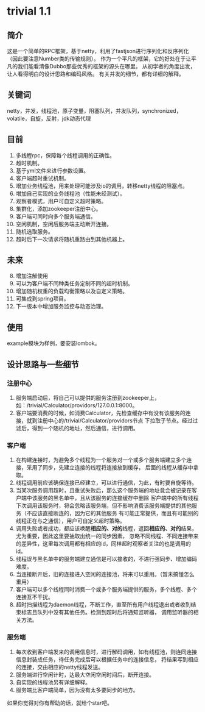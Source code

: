 # trivial 1.1
## 简介
这是一个简单的RPC框架，基于netty，利用了fastjson进行序列化和反序列化（因此要注意Number类的传输规则）。
作为一个平凡的框架，它的好处在于让平凡的我们能看清像Dubbo那些优秀的框架的源头在哪里。
从初学者的角度出发，让人看得明白的设计思路和编码风格。
有关并发的细节，都有详细的解释。
## 关键词
netty，并发，线程池，原子变量，阻塞队列，并发队列，synchronized，volatile，自旋，反射，jdk动态代理
## 目前
1. 多线程rpc，保障每个线程调用的正确性。
2. 超时机制。
3. 基于yml文件来进行参数设置。
4. 客户端超时重试机制。
5. 增加业务线程池，用来处理可能涉及io的调用，转移netty线程的阻塞点。
6. 增加自己实现的业务线程池（性能未经测试）。
7. 观察者模式，用户可自定义超时策略。
8. 集群化，添加zookeeper注册中心。
9. 客户端可同时向多个服务端通信。
10. 空闲机制，空闲后服务端主动断开连接。
11. 随机选取服务。
12. 超时后下一次请求将随机重路由到其他机器上。
## 未来
8. 增加注解使用
9. 可以为客户端不同种类任务定制不同的超时机制。
10. 增加随机权重的负载均衡策略以及自定义策略。
11. 可集成到spring项目。
12. 下一版本中增加服务监控与动态治理。
## 使用
example模块为样例，要安装lombok。
## 设计思路与一些细节
### 注册中心
1. 服务端启动后，将自己可以提供的服务注册到zookeeper上，如：/trivial/Calculator/providors/127.0.0.1:8000。
2. 客户端要消费的时候，如消费Calculator，先检查缓存中有没有该服务的连接，就到注册中心的/trivial/Calculator/providors节点
下拉取子节点。经过过滤后，得到一个随机的地址，然后通信，进行调用。
### 客户端
1. 在构建连接时，为避免多个线程为一个服务对一个或多个服务端建立多个连接，采用了同步，先建立连接的线程将连接放到缓存，
后面的线程从缓存中拿取。
2. 线程调用前应该确保连接已经建立，可以进行通信，为此，有时要自旋等待。
3. 当某次服务调用超时，且重试失败后，那么这个服务端的地址竟会被记录在客户端中该服务的黑名单中，且从该服务的连接缓存中删除
客户端中的所有线程下次调用该服务时，将会忽略该服务端，但不影响消费该服务端提供的其他服务（不应该直接断连的，因为它的其他服务
有可能正常提供，而且有可能别的线程正在与之通信），用户可自定义超时策略。
4. 调用失败或者成功，都应该唤醒**相应的、对的**线程，返回**相应的、对的**结果，尤为重要，因此这里要抽取出统一的同步因素，
忽略不同线程、不同连接带来的差异性，这里每次调用都有相应的id，同样超时观察者关注的也是调用的id。
5. 线程误与黑名单中的服务端建立通信是可以接收的，不进行强同步、增加编码难度。
6. 当连接断开后，旧的连接进入空闲的连接池，将来可以重用。（暂未搞懂怎么重用）
7. 客户端可以多个线程同时消费一个或多个服务端提供的服务，多个线程、多个连接互不干扰。
8. 超时扫描线程为daemon线程，不断工作，直至所有用户线程退出或者收到结束标志且队列中没有其他任务。检测到超时后将通知监听器，
调用监听器的相关方法。
### 服务端
1. 每次收到客户端发来的调用信息时，进行解码调用，如有线程池，则连同连接信息封装成任务，待任务完成后可以根据任务中的连接信息，
将结果写到相应的连接，交由相应的netty线程发送。
2. 服务端进行空闲计时，达最大空闲空闲时间后，断开连接。
3. 自实现的线程池另有详细解释。
4. 服务端比客户端简单，因为没有太多要同步的地方。

如果你觉得对你有帮助的话，就给个star吧。
